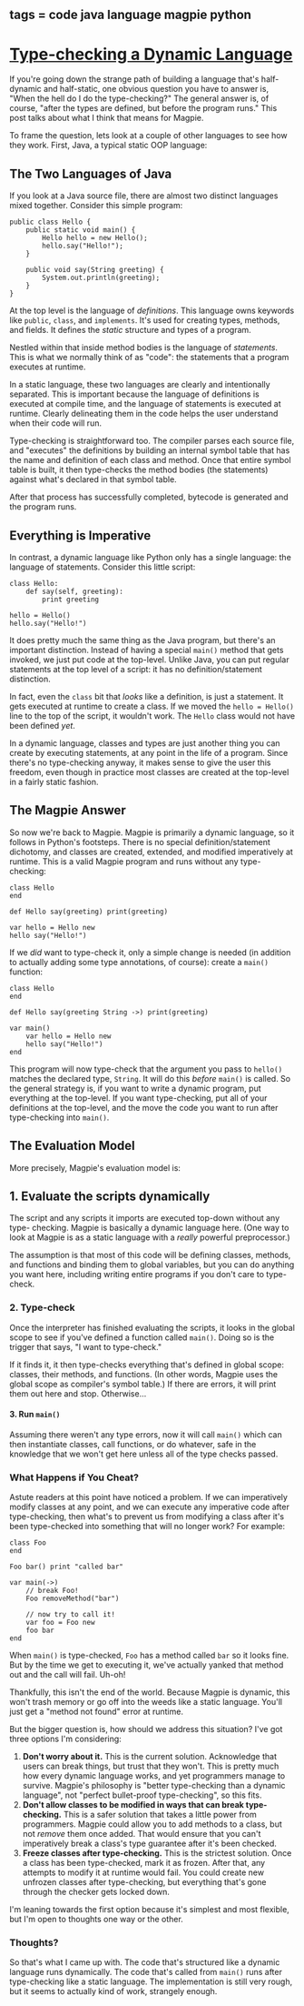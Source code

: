 tags = code java language magpie python
---

# [Type-checking a Dynamic Language](http://journal.stuffwithstuff.com/2010/08/31/type-checking-a-dynamic-language/ "Type-checking a Dynamic Language")

If you're going down the strange path of building a language that's half-
dynamic and half-static, one obvious question you have to answer is, "When the
hell do I do the type-checking?" The general answer is, of course, "after the
types are defined, but before the program runs." This post talks about what I
think that means for Magpie.

To frame the question, lets look at a couple of other languages to see how
they work. First, Java, a typical static OOP language:

## The Two Languages of Java

If you look at a Java source file, there are almost two distinct languages
mixed together. Consider this simple program:



    public class Hello {
        public static void main() {
            Hello hello = new Hello();
            hello.say("Hello!");
        }

        public void say(String greeting) {
            System.out.println(greeting);
        }
    }


At the top level is the language of _definitions_. This language owns keywords
like `public`, `class`, and `implements`. It's used for creating types,
methods, and fields. It defines the _static_ structure and types of a program.

Nestled within that inside method bodies is the language of _statements_. This
is what we normally think of as "code": the statements that a program executes
at runtime.

In a static language, these two languages are clearly and intentionally
separated. This is important because the language of definitions is executed
at compile time, and the language of statements is executed at runtime.
Clearly delineating them in the code helps the user understand when their code
will run.

Type-checking is straightforward too. The compiler parses each source file,
and "executes" the definitions by building an internal symbol table that has
the name and definition of each class and method. Once that entire symbol
table is built, it then type-checks the method bodies (the statements) against
what's declared in that symbol table.

After that process has successfully completed, bytecode is generated and the
program runs.

## Everything is Imperative

In contrast, a dynamic language like Python only has a single language: the
language of statements. Consider this little script:



    class Hello:
        def say(self, greeting):
            print greeting

    hello = Hello()
    hello.say("Hello!")


It does pretty much the same thing as the Java program, but there's an
important distinction. Instead of having a special `main()` method that gets
invoked, we just put code at the top-level. Unlike Java, you can put regular
statements at the top level of a script: it has no definition/statement
distinction.

In fact, even the `class` bit that _looks_ like a definition, is just a
statement. It gets executed at runtime to create a class. If we moved the
`hello = Hello()` line to the top of the script, it wouldn't work. The `Hello`
class would not have been defined _yet_.

In a dynamic language, classes and types are just another thing you can create
by executing statements, at any point in the life of a program. Since there's
no type-checking anyway, it makes sense to give the user this freedom, even
though in practice most classes are created at the top-level in a fairly
static fashion.

## The Magpie Answer

So now we're back to Magpie. Magpie is primarily a dynamic language, so it
follows in Python's footsteps. There is no special definition/statement
dichotomy, and classes are created, extended, and modified imperatively at
runtime. This is a valid Magpie program and runs without any type-checking:



    class Hello
    end

    def Hello say(greeting) print(greeting)

    var hello = Hello new
    hello say("Hello!")


If we _did_ want to type-check it, only a simple change is needed (in addition
to actually adding some type annotations, of course): create a `main()`
function:



    class Hello
    end

    def Hello say(greeting String ->) print(greeting)

    var main()
        var hello = Hello new
        hello say("Hello!")
    end


This program will now type-check that the argument you pass to `hello()`
matches the declared type, `String`. It will do this _before_ `main()` is
called. So the general strategy is, if you want to write a dynamic program,
put everything at the top-level. If you want type-checking, put all of your
definitions at the top-level, and the move the code you want to run after
type-checking into `main()`.

## The Evaluation Model

More precisely, Magpie's evaluation model is:

## 1. Evaluate the scripts dynamically

The script and any scripts it imports are executed top-down without any type-
checking. Magpie is basically a dynamic language here. (One way to look at
Magpie is as a static language with a _really_ powerful preprocessor.)

The assumption is that most of this code will be defining classes, methods,
and functions and binding them to global variables, but you can do anything
you want here, including writing entire programs if you don't care to type-
check.

### 2. Type-check

Once the interpreter has finished evaluating the scripts, it looks in the
global scope to see if you've defined a function called `main()`. Doing so is
the trigger that says, "I want to type-check."

If it finds it, it then type-checks everything that's defined in global scope:
classes, their methods, and functions. (In other words, Magpie uses the global
scope as compiler's symbol table.) If there are errors, it will print them out
here and stop. Otherwise…

#### 3. Run `main()`

Assuming there weren't any type errors, now it will call `main()` which can
then instantiate classes, call functions, or do whatever, safe in the
knowledge that we won't get here unless all of the type checks passed.

### What Happens if You Cheat?

Astute readers at this point have noticed a problem. If we can imperatively
modify classes at any point, and we can execute any imperative code after
type-checking, then what's to prevent us from modifying a class after it's
been type-checked into something that will no longer work? For example:



    class Foo
    end

    Foo bar() print "called bar"

    var main(->)
        // break Foo!
        Foo removeMethod("bar")

        // now try to call it!
        var foo = Foo new
        foo bar
    end


When `main()` is type-checked, `Foo` has a method called `bar` so it looks
fine. But by the time we get to executing it, we've actually yanked that
method out and the call will fail. Uh-oh!

Thankfully, this isn't the end of the world. Because Magpie is dynamic, this
won't trash memory or go off into the weeds like a static language. You'll
just get a "method not found" error at runtime.

But the bigger question is, how should we address this situation? I've got
three options I'm considering:

  1. **Don't worry about it.** This is the current solution. Acknowledge that users can break things, but trust that they won't. This is pretty much how every dynamic language works, and yet programmers manage to survive. Magpie's philosophy is "better type-checking than a dynamic language", not "perfect bullet-proof type-checking", so this fits.
  2. **Don't allow classes to be modified in ways that can break type-checking.** This is a safer solution that takes a little power from programmers. Magpie could allow you to add methods to a class, but not _remove_ them once added. That would ensure that you can't imperatively break a class's type guarantee after it's been checked.
  3. **Freeze classes after type-checking.** This is the strictest solution. Once a class has been type-checked, mark it as frozen. After that, any attempts to modify it at runtime would fail. You could create new unfrozen classes after type-checking, but everything that's gone through the checker gets locked down.

I'm leaning towards the first option because it's simplest and most flexible,
but I'm open to thoughts one way or the other.

### Thoughts?

So that's what I came up with. The code that's structured like a dynamic
language runs dynamically. The code that's called from `main()` runs after
type-checking like a static language. The implementation is still very rough,
but it seems to actually kind of work, strangely enough.
